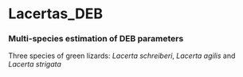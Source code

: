 # Lacertas_DEB

### Multi-species estimation of DEB parameters

Three species of green lizards: *Lacerta schreiberi*, *Lacerta agilis* and *Lacerta strigata*

